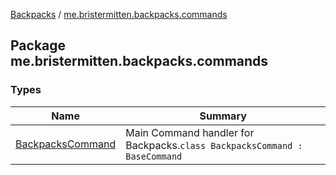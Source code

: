 [Backpacks](../index.md) / [me.bristermitten.backpacks.commands](./index.md)

## Package me.bristermitten.backpacks.commands

### Types

| Name | Summary |
|---|---|
| [BackpacksCommand](-backpacks-command/index.md) | Main Command handler for Backpacks.`class BackpacksCommand : BaseCommand` |
